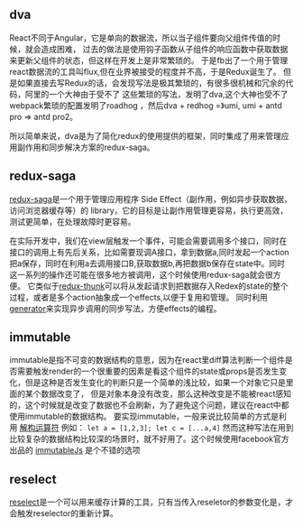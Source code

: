 
## dva
React不同于Angular，它是单向的数据流，所以当子组件要向父组件传值的时候，就会造成困难，
过去的做法是使用钩子函数从子组件的响应函数中获取数据来更新父组件的状态，但这样在开发上是非常繁琐的。
于是fb出了一个用于管理react数据流的工具叫flux,但在业界被接受的程度并不高，于是Redux诞生了。
但是如果直接去写Redux的话，会发现写法是极其繁琐的，有很多很机械和冗余的代码，阿里的一个大神由于受不了
这些繁琐的写法，发明了dva,这个大神也受不了webpack繁琐的配置发明了roadhog ，然后dva + redhog =》umi,
umi + antd pro => antd pro2。

所以简单来说，dva是为了简化redux的使用提供的框架，同时集成了用来管理应用副作用和同步解决方案的redux-saga。
    
## redux-saga
[redux-saga](https://zhuanlan.zhihu.com/p/23012870)是一个用于管理应用程序 Side Effect（副作用，例如异步获取数据，访问浏览器缓存等）的 library，它的目标是让副作用管理更容易，执行更高效，测试更简单，在处理故障时更容易。

在实际开发中，我们在view层触发一个事件，可能会需要调用多个接口，同时在接口的调用上有先后关系，比如需要现调A接口，拿到数据a,同时发起一个action把a保存，同时在利用a去调用接口B,获取数据b,再把数据b保存在state中。同时
这一系列的操作还可能在很多地方被调用，这个时候使用redux-saga就会很方便。
它类似于[redux-thunk](https://juejin.im/post/5b035c0c51882565bd258f12)可以将从发起请求到把数据存入Redex的state的整个过程，或者是多个action抽象成一个effects,以便于复用和管理。
同时利用[generator](http://es6.ruanyifeng.com/#docs/generator-async)来实现异步调用的同步写法，方便effects的编程。

## immutable 
immutable是指不可变的数据结构的意思，因为在react里diff算法判断一个组件是否需要触发render的一个很重要的因素是看这个组件的state或props是否发生变化，但是这种是否发生变化的判断只是一个简单的浅比较，如果一个对象它只是里面的某个数据改变了，
但是对象本身没有改变，那么这种改变是不能被react感知的，这个时候就是改变了数据也不会刷新，为了避免这个问题，建议在react中都使用immutable的数据结构。
要实现immutable，一般来说比较简单的方式是利用 [解构运算符](http://es6.ruanyifeng.com/#docs/destructuring)
例如： 
` let a = [1,2,3]; let c = [...a,4] `
然而这种写法在用到比较复杂的数据结构比较深的场景时，就不好用了。这个时候使用facebook官方出品的 [immutableJs](https://facebook.github.io/immutable-js/docs/#/) 是个不错的选项    


## reselect
[reselect](https://www.jianshu.com/p/1fcef4c892ba)是一个可以用来缓存计算的工具，只有当传入reseletor的参数变化是，才会触发reselector的重新计算。

       